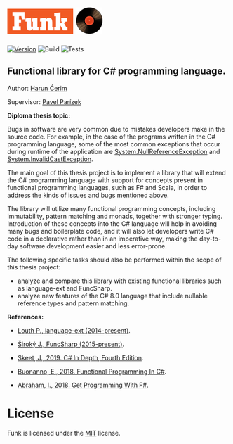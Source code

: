 
<h1 style="color:#f15a24; font-family:Roboto"><img src="Files/funk.png" width="150"/> <img src="Files/vinyl.png" width="60"/></h1>

[![Version](https://img.shields.io/nuget/vpre/Funk.svg)](https://www.nuget.org/packages/Funk)
![Build](https://github.com/cerimharun/Funk/workflows/Build/badge.svg)
![Tests](https://github.com/cerimharun/Funk/workflows/Tests/badge.svg)

## Functional library for C# programming language.

Author: [Harun Ćerim](https://cz.linkedin.com/in/haruncerim)

Supervisor: [Pavel Parízek](https://d3s.mff.cuni.cz/people/pavelparizek/)

**Diploma thesis topic:**

Bugs in software are very common due to mistakes developers make in the source code. For example, in the case of the programs written in the C# programming language, some of the most common exceptions that occur during runtime of the application are [System.NullReferenceException](https://docs.microsoft.com/en-us/dotnet/api/system.nullreferenceexception?view=netframework-4.8) and [System.InvalidCastException](https://docs.microsoft.com/en-us/dotnet/api/system.invalidcastexception?view=netframework-4.8). 

The main goal of this thesis project is to implement a library that will extend the C# programming language with support for concepts present in functional programming languages, such as F# and Scala, in order to address the kinds of issues and bugs mentioned above. 

The library will utilize many functional programming concepts, including immutability, pattern matching and monads, together with stronger typing. Introduction of these concepts into the C# language will help in avoiding many bugs and boilerplate code, and it will also let developers write C# code in a declarative rather than in an imperative way, making the day-to-day software development easier and less error-prone.


The following specific tasks should also be performed within the scope of this thesis project:
- analyze and compare this library with existing functional libraries such as language-ext and FuncSharp.
- analyze new features of the C# 8.0 language that include nullable reference types and pattern matching.


**References:**

- [Louth P., language-ext (2014-present)](https://github.com/louthy/language-ext).

- [Široký J., FuncSharp (2015-present)](https://github.com/siroky/FuncSharp).

- [Skeet, J., 2019. C# In Depth, Fourth Edition](https://www.manning.com/books/c-sharp-in-depth-fourth-edition).

- [Buonanno, E., 2018. Functional Programming In C#](https://www.manning.com/books/functional-programming-in-c-sharp).

- [Abraham, I., 2018. Get Programming With F#](https://www.manning.com/books/get-programming-with-f-sharp).

# License

Funk is licensed under the [MIT](/Files/license.txt) license.
